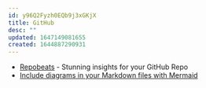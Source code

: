 ```yaml
---
id: y96Q2Fyzh0EQb9j3xGKjX
title: GitHub
desc: ""
updated: 1647149081655
created: 1644887290931
---
```


- [Repobeats](https://repobeats.axiom.co/) - Stunning insights for your GitHub Repo
- [Include diagrams in your Markdown files with Mermaid](https://github.blog/2022-02-14-include-diagrams-markdown-files-mermaid/)
